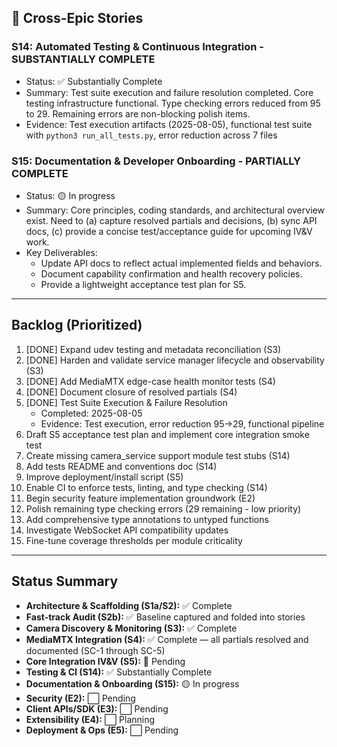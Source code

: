 ## 🌱 Cross-Epic Stories

### S14: Automated Testing & Continuous Integration - SUBSTANTIALLY COMPLETE
- Status: ✅ Substantially Complete  
- Summary: Test suite execution and failure resolution completed. Core testing infrastructure functional. Type checking errors reduced from 95 to 29. Remaining errors are non-blocking polish items.
- Evidence: Test execution artifacts (2025-08-05), functional test suite with `python3 run_all_tests.py`, error reduction across 7 files

### S15: Documentation & Developer Onboarding - PARTIALLY COMPLETE
- Status: 🟡 In progress  
- Summary: Core principles, coding standards, and architectural overview exist. Need to (a) capture resolved partials and decisions, (b) sync API docs, (c) provide a concise test/acceptance guide for upcoming IV&V work.  
- Key Deliverables:  
    - Update API docs to reflect actual implemented fields and behaviors.  
    - Document capability confirmation and health recovery policies.  
    - Provide a lightweight acceptance test plan for S5.  

---

## Backlog (Prioritized)

1. [DONE] Expand udev testing and metadata reconciliation (S3)  
2. [DONE] Harden and validate service manager lifecycle and observability (S3)  
3. [DONE] Add MediaMTX edge-case health monitor tests (S4)  
4. [DONE] Document closure of resolved partials (S4)
5. [DONE] Test Suite Execution & Failure Resolution
   - Completed: 2025-08-05
   - Evidence: Test execution, error reduction 95→29, functional pipeline
6. Draft S5 acceptance test plan and implement core integration smoke test  
7. Create missing camera_service support module test stubs (S14)  
8. Add tests README and conventions doc (S14)  
9. Improve deployment/install script (S5)  
10. Enable CI to enforce tests, linting, and type checking (S14)  
11. Begin security feature implementation groundwork (E2)
12. Polish remaining type checking errors (29 remaining - low priority)
13. Add comprehensive type annotations to untyped functions
14. Investigate WebSocket API compatibility updates
15. Fine-tune coverage thresholds per module criticality

---

## Status Summary

- **Architecture & Scaffolding (S1a/S2):** ✅ Complete  
- **Fast-track Audit (S2b):** ✅ Baseline captured and folded into stories  
- **Camera Discovery & Monitoring (S3):** ✅ Complete  
- **MediaMTX Integration (S4):** ✅ Complete — all partials resolved and documented (SC-1 through SC-5)
- **Core Integration IV&V (S5):** 🔴 Pending  
- **Testing & CI (S14):** ✅ Substantially Complete  
- **Documentation & Onboarding (S15):** 🟡 In progress  
- **Security (E2):** ⬜ Pending  
- **Client APIs/SDK (E3):** ⬜ Pending  
- **Extensibility (E4):** ⬜ Planning  
- **Deployment & Ops (E5):** ⬜ Pending